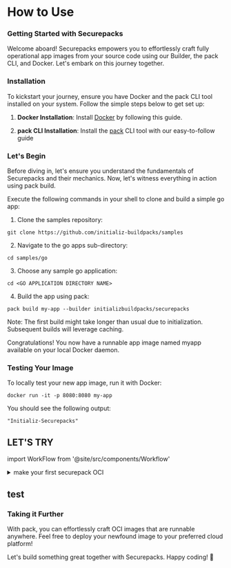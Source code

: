How to Use
=======================
### Getting Started with Securepacks 

Welcome aboard! Securepacks empowers you to effortlessly craft fully operational app images from your source code using our Builder, the pack CLI, and Docker. Let's embark on this journey together. 


### Installation

To kickstart your journey, ensure you have Docker and the pack CLI tool installed on your system. Follow the simple steps below to get set up:

1. **Docker Installation**: Install [Docker](https://docs.docker.com/engine/install/) by following this guide.
 
2. **pack CLI Installation**: Install the [pack](https://buildpacks.io/docs/for-platform-operators/how-to/integrate-ci/pack/) CLI tool with our easy-to-follow guide 




### Let's Begin 

Before diving in, let's ensure you understand the fundamentals of Securepacks and their mechanics. Now, let's witness everything in action using pack build. 

Execute the following commands in your shell to clone and build a simple go app: 

1.  Clone the samples repository: 

```
git clone https://github.com/initializ-buildpacks/samples
```

2. Navigate to the go apps sub-directory: 
```
cd samples/go
```

3. Choose any sample go application: 
```
cd <GO APPLICATION DIRECTORY NAME>
```

4. Build the app using pack: 

```
pack build my-app --builder initializbuildpacks/securepacks

```


Note: The first build might take longer than usual due to initialization. Subsequent builds will leverage caching. 

Congratulations! You now have a runnable app image named myapp available on your local Docker daemon. 

### Testing Your Image 

To locally test your new app image, run it with Docker: 




<!--END_DOCUSAURUS_CODE_TABS-->
```
docker run -it -p 8080:8080 my-app
```

You should see the following output: 

```
"Initializ-Securepacks"
```
## LET'S TRY
import WorkFlow from '@site/src/components/Workflow'


<details>
  <summary>make your first securepack OCI</summary>


 <WorkFlow/>

  and provide appropiate details.

  After completion of job,you can pull your image , and use it further

</details>

## test



###  Taking it Further 

With pack, you can effortlessly craft OCI images that are runnable anywhere. Feel free to deploy your newfound image to your preferred cloud platform! 

Let's build something great together with Securepacks. Happy coding! 🚀 